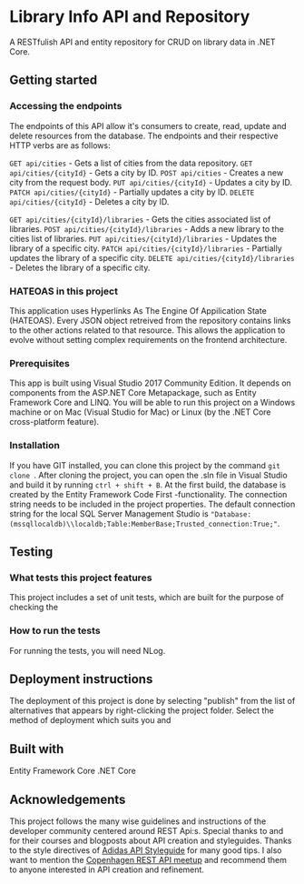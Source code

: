 # Library Info API and Repository
A RESTfulish API and entity repository for CRUD on library data in .NET Core.

## Getting started

### Accessing the endpoints
The endpoints of this API allow it's consumers to create, read, update and delete resources from the database. The endpoints and their respective HTTP verbs are as follows:

```GET api/cities``` - Gets a list of cities from the data repository.
```GET api/cities/{cityId}``` - Gets a city by ID.
```POST api/cities``` - Creates a new city from the request body.
```PUT api/cities/{cityId}``` - Updates a city by ID.
```PATCH api/cities/{cityId}``` - Partially updates a city by ID.
```DELETE api/cities/{cityId}``` - Deletes a city by ID.

```GET api/cities/{cityId}/libraries``` - Gets the cities associated list of libraries.
```POST api/cities/{cityId}/libraries``` - Adds a new library to the cities list of libraries.
```PUT api/cities/{cityId}/libraries``` - Updates the library of a specific city.
```PATCH api/cities/{cityId}/libraries``` - Partially updates the library of a specific city.
```DELETE api/cities/{cityId}/libraries``` - Deletes the library of a specific city.


### HATEOAS in this project
This application uses Hyperlinks As The Engine Of Appilication State (HATEOAS). Every JSON object retreived from the repository contains links to the other actions related to that resource. This allows the application to evolve without setting complex requirements on the frontend architecture.

### Prerequisites
This app is built using Visual Studio 2017 Community Edition. It depends on components from the ASP.NET Core Metapackage, such as Entity Framework Core and LINQ. You will be able to run this project on a Windows machine or on Mac (Visual Studio for Mac) or Linux (by the .NET Core cross-platform feature). 

### Installation
If you have GIT installed, you can clone this project by the command ```git clone ```. After cloning the project, you can open the .sln file in Visual Studio and build it by running ```ctrl + shift + B```. At the first build, the database is created by the Entity Framework Code First -functionality. The connection string needs to be included in the project properties. The default connection string for the local SQL Server Management Studio is ```"Database:(mssqllocaldb)\\localdb;Table:MemberBase;Trusted_connection:True;"```. 

## Testing

### What tests this project features
This project includes a set of unit tests, which are built for the purpose of checking the 

### How to run the tests
For running the tests, you will need NLog.

## Deployment instructions
The deployment of this project is done by selecting "publish" from the list of alternatives that appears by right-clicking the project folder. Select the method of deployment which suits you and 


## Built with
Entity Framework Core 
.NET Core


## Acknowledgements
This project follows the many wise guidelines and instructions of the developer community centered around REST Api:s. Special thanks to []() and []() for their courses and blogposts about API creation and styleguides. Thanks to the style directives of [Adidas API Styleguide]() for many good tips. I also want to mention the [Copenhagen REST API meetup]() and recommend them to anyone interested in API creation and refinement. 
